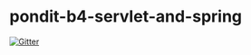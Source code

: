 # pondit-b4-servlet-and-spring

[![Gitter](https://badges.gitter.im/JAVA-COURSE-PONDIT/batch-4.svg)](https://gitter.im/JAVA-COURSE-PONDIT/batch-4?utm_source=badge&utm_medium=badge&utm_campaign=pr-badge&utm_content=badge)